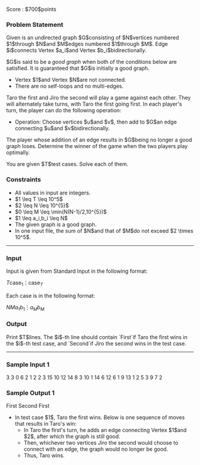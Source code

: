 
<div>

<span>

<span>

<p>
Score : $700$points
</p>

<div>

<section>

### **Problem Statement**

<p>
Given is an undirected graph $G$consisting of $N$vertices numbered $1$through $N$and $M$edges numbered $1$through $M$.
Edge $i$connects Vertex $a_i$and Vertex $b_i$bidirectionally.
</p>

<p>
$G$is said to be a 
<em>
good graph
</em>
when both of the conditions below are satisfied. It is guaranteed that $G$is initially a good graph.
</p>

<ul>

<li>
Vertex $1$and Vertex $N$are not connected.
</li>

<li>
There are no self-loops and no multi-edges.
</li>

</ul>

<p>
Taro the first and Jiro the second will play a game against each other.
They will alternately take turns, with Taro the first going first.
In each player's turn, the player can do the following operation:
</p>

<ul>

<li>
Operation: Choose vertices $u$and $v$, then add to $G$an edge connecting $u$and $v$bidirectionally.
</li>

</ul>

<p>
The player whose addition of an edge results in $G$being no longer a good graph loses. Determine the winner of the game when the two players play optimally.
</p>

<p>
You are given $T$test cases. Solve each of them.
</p>

</section>

</div>

<div>

<section>

### **Constraints**

<ul>

<li>
All values in input are integers.
</li>

<li>
$1 \leq T \leq 10^5$
</li>

<li>
$2 \leq N \leq 10^{5}$
</li>

<li>
$0 \leq M \leq \min(N(N-1)/2,10^{5})$
</li>

<li>
$1 \leq a_i,b_i \leq N$
</li>

<li>
The given graph is a good graph.
</li>

<li>
In one input file, the sum of $N$and that of $M$do not exceed $2 \times 10^5$.
</li>

</ul>

</section>

</div>

---

<div>

<div>

<section>

### **Input**

<p>
Input is given from Standard Input in the following format:
</p>

<div>

$T$$\mathrm{case}_1$$\vdots$$\mathrm{case}_T$
</div>

<p>
Each case is in the following format:
</p>

<div>

$N$$M$$a_1$$b_1$$\vdots$$a_M$$b_M$
</div>

</section>

</div>

<div>

<section>

### **Output**

<p>
Print $T$lines. The $i$-th line should contain `First`if Taro the first wins in the $i$-th test case, and `Second`if Jiro the second wins in the test case.
</p>

</section>

</div>

</div>

---

<div>

<section>

### **Sample Input 1**

<div>

3
3 0
6 2
1 2
2 3
15 10
12 14
8 3
10 1
14 6
12 6
1 9
13 1
2 5
3 9
7 2

</div>

</section>

</div>

<div>

<section>

### **Sample Output 1**

<div>

First
Second
First

</div>

<ul>

<li>
In test case $1$, Taro the first wins. Below is one sequence of moves that results in Taro's win:
<ul>

<li>
In Taro the first's turn, he adds an edge connecting Vertex $1$and $2$, after which the graph is still good.
</li>

<li>
Then, whichever two vertices Jiro the second would choose to connect with an edge, the graph would no longer be good.
</li>

<li>
Thus, Taro wins.
</li>

</ul>

</li>

</ul>

</section>

</div>

</span>

</span>

</div>
